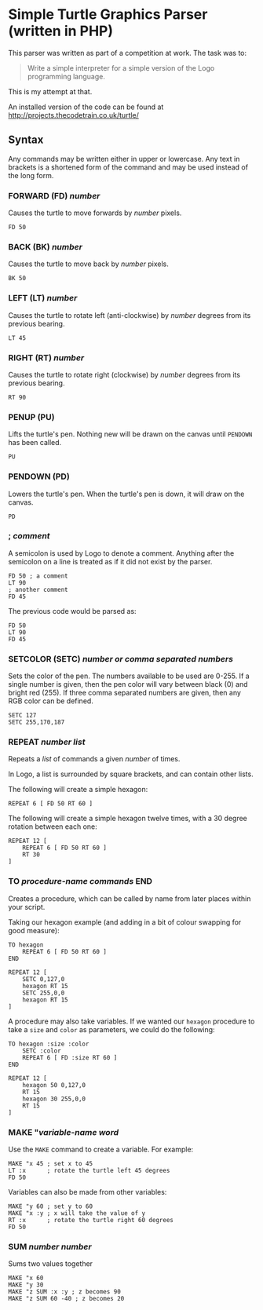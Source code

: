 # Simple Turtle Graphics Parser (written in PHP)

This parser was written as part of a competition at work.  The task was to:

> Write a simple interpreter for a simple version of the Logo programming language.

This is my attempt at that.

An installed version of the code can be found at http://projects.thecodetrain.co.uk/turtle/

## Syntax

Any commands may be written either in upper or lowercase. Any text in brackets is a shortened form of the command and may be used instead of the long form.

### FORWARD (FD) _number_

Causes the turtle to move forwards by _number_ pixels.

    FD 50
    
### BACK (BK) _number_

Causes the turtle to move back by _number_ pixels.

    BK 50
    
### LEFT (LT) _number_

Causes the turtle to rotate left (anti-clockwise) by _number_ degrees from its previous bearing.

    LT 45

### RIGHT (RT) _number_

Causes the turtle to rotate right (clockwise) by _number_ degrees from its previous bearing.

    RT 90

### PENUP (PU)

Lifts the turtle's pen. Nothing new will be drawn on the canvas until `PENDOWN` has been called.

    PU
    
### PENDOWN (PD)

Lowers the turtle's pen. When the turtle's pen is down, it will draw on the canvas.

    PD

### ; _comment_

A semicolon is used by Logo to denote a comment.  Anything after the semicolon on a line is treated as if it did not exist by the parser.

    FD 50 ; a comment
    LT 90
    ; another comment
    FD 45

The previous code would be parsed as:

    FD 50
    LT 90
    FD 45

### SETCOLOR (SETC) _number or comma separated numbers_

Sets the color of the pen.  The numbers available to be used are 0-255. If a single number is given, then the pen color will vary between black (0) and bright red (255). If three comma separated numbers are given, then any RGB color can be defined.

    SETC 127
    SETC 255,170,187
    
### REPEAT _number_ _list_

Repeats a _list_ of commands a given _number_ of times.

In Logo, a list is surrounded by square brackets, and can contain other lists.

The following will create a simple hexagon:

    REPEAT 6 [ FD 50 RT 60 ]
    
The following will create a simple hexagon twelve times, with a 30 degree rotation between each one:

    REPEAT 12 [
        REPEAT 6 [ FD 50 RT 60 ]
        RT 30
    ]
    
### TO _procedure-name_ _commands_ END

Creates a procedure, which can be called by name from later places within your script.

Taking our hexagon example (and adding in a bit of colour swapping for good measure):

    TO hexagon
        REPEAT 6 [ FD 50 RT 60 ]
    END

    REPEAT 12 [ 
        SETC 0,127,0
        hexagon RT 15 
        SETC 255,0,0
        hexagon RT 15 
    ]
    
A procedure may also take variables. If we wanted our `hexagon` procedure to take a `size` and `color` as parameters, we could do the following:

    TO hexagon :size :color
        SETC :color
        REPEAT 6 [ FD :size RT 60 ]
    END

    REPEAT 12 [ 
        hexagon 50 0,127,0 
        RT 15 
        hexagon 30 255,0,0 
        RT 15 
    ]
    
### MAKE "_variable-name_ _word_

Use the `MAKE` command to create a variable. For example:

    MAKE "x 45 ; set x to 45
    LT :x      ; rotate the turtle left 45 degrees
    FD 50
    
Variables can also be made from other variables:

    MAKE "y 60 ; set y to 60
    MAKE "x :y ; x will take the value of y
    RT :x      ; rotate the turtle right 60 degrees
    FD 50

### SUM _number_ _number_

Sums two values together

    MAKE "x 60
    MAKE "y 30
    MAKE "z SUM :x :y ; z becomes 90
    MAKE "z SUM 60 -40 ; z becomes 20
